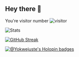 ## Hey there 👋
You're visitor number ![visitor](https://profile-counter.glitch.me/yokwejuste/count.svg)

![Stats](http://github-profile-summary-cards.vercel.app/api/cards/profile-details?username=yokwejuste&theme=github_dark)

[![GitHub Streak](https://streak-stats.demolab.com?user=yokwejuste&theme=highcontrast&border_radius=7)](https://github.com/yokwejuste)


[![@Yokwejuste's Holopin badges](https://holopin.me/yokwejuste)](https://holopin.io/@yokwejuste)
